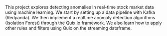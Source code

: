 This project explores detecting anomalies in real-time stock market data using machine learning. We start by setting up a data pipeline with Kafka (Redpanda). We then implement a realtime anomaly detection algorithms (Isolation Forest) through the Quix.io framework. We also learn how to apply other rules and filters using Quix on the streaming dataframe.
